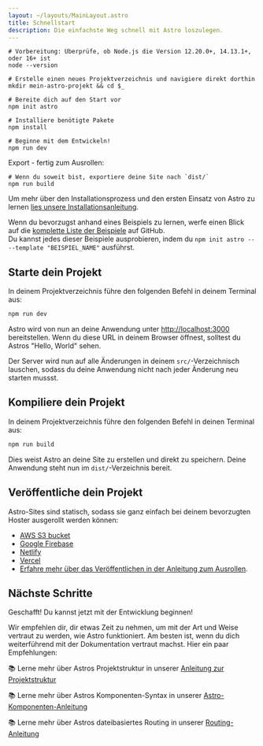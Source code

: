 ```yaml
---
layout: ~/layouts/MainLayout.astro
title: Schnellstart
description: Die einfachste Weg schnell mit Astro loszulegen.
---
```


```shell
# Vorbereitung: Überprüfe, ob Node.js die Version 12.20.0+, 14.13.1+, oder 16+ ist
node --version

# Erstelle einen neues Projektverzeichnis und navigiere direkt dorthin
mkdir mein-astro-projekt && cd $_

# Bereite dich auf den Start vor
npm init astro

# Installiere benötigte Pakete
npm install

# Beginne mit dem Entwickeln!
npm run dev
```

Export - fertig zum Ausrollen:

```shell
# Wenn du soweit bist, exportiere deine Site nach `dist/`
npm run build
```

Um mehr über den Installationsprozess und den ersten Einsatz von Astro zu lernen [lies unsere Installationsanleitung](de/installation).

Wenn du bevorzugst anhand eines Beispiels zu lernen, werfe einen Blick auf die [komplette Liste der Beispiele](https://github.com/snowpackjs/astro/tree/main/examples) auf GitHub.  
Du kannst jedes dieser Beispiele ausprobieren, indem du `npm init astro -- --template "BEISPIEL_NAME"` ausführst.

## Starte dein Projekt

In deinem Projektverzeichnis führe den folgenden Befehl in deinem Terminal aus:

```bash
npm run dev
```

Astro wird von nun an deine Anwendung unter [http://localhost:3000](http://localhost:3000) bereitstellen. Wenn du diese URL in deinem Browser öffnest, solltest du Astros "Hello, World" sehen.

Der Server wird nun auf alle Änderungen in deinem `src/`-Verzeichnisch lauschen, sodass du deine Anwendung nicht nach jeder Änderung neu starten mussst. 

## Kompiliere dein Projekt

In deinem Projektverzeichnis führe den folgenden Befehl in deinen Terminal aus:

```bash
npm run build
```

Dies weist Astro an deine Site zu erstellen und direkt zu speichern. Deine Anwendung steht nun im `dist/`-Verzeichnis bereit.

## Veröffentliche dein Projekt

Astro-Sites sind statisch, sodass sie ganz einfach bei deinem bevorzugten Hoster ausgerollt werden können:

- [AWS S3 bucket](https://aws.amazon.com/s3/)
- [Google Firebase](https://firebase.google.com/)
- [Netlify](https://www.netlify.com/)
- [Vercel](https://vercel.com/)
- [Erfahre mehr über das Veröffentlichen in der Anleitung zum Ausrollen](/guides/deploy).

## Nächste Schritte

Geschafft! Du kannst jetzt mit der Entwicklung beginnen!

Wir empfehlen dir, dir etwas Zeit zu nehmen, um mit der Art und Weise vertraut zu werden, wie Astro funktioniert. Am besten ist, wenn du dich weiterführend mit der Dokumentation vertraut machst. Hier ein paar Empfehlungen:

📚 Lerne mehr über Astros Projektstruktur in unserer [Anleitung zur Projektstruktur](/core-concepts/project-structure)

📚 Lerne mehr über Astros Komponenten-Syntax in unserer [Astro-Komponenten-Anleitung](/core-concepts/astro-components)

📚 Lerne mehr über Astros dateibasiertes Routing in unserer [Routing-Anleitung](core-concepts/astro-pages)
